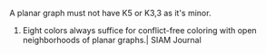 A planar graph must not have K5 or K3,3 as it's minor.
1. Eight colors always suffice for conflict-free coloring with open neighborhoods of planar graphs.| SIAM Journal

